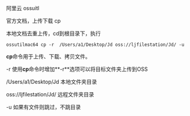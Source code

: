 阿里云 ossuitl

官方文档，上传下载 cp

[](https://help.aliyun.com/document_detail/120057.html?spm=a2c4g.11186623.2.19.65d31c7aJhHIhc#concept-303810)



本地文档去重上传，cd到根目录下，执行

```
ossutilmac64 cp -r  /Users/a1/Desktop/Jd oss://ljfilestation/Jd/ -u
```

**cp**命令用于上传、下载、拷贝文件。

-r 使用**cp**命令时增加**-r**选项可以将目标文件夹上传到OSS

/Users/a1/Desktop/Jd 本地文件夹目录

oss://ljfilestation/Jd/ 远程文件夹目录

-u 如果有文件则跳过，不跳目录

